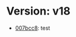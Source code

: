 # Version: v18

* [007bcc8](https://github.com/VictoriaSko/unit-demo-cra/commit/007bcc87e20aa7c53d549a4de60514103f699a3a): test
